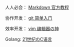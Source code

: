 人人必会：
[Markdown 官方教程](https://markdown.com.cn/)

协作开发：
[git 简单入门](https://www.jianshu.com/p/db3396474b96)

效率开发：
[vim 编辑器の神](https://www.runoob.com/linux/linux-vim.html)

Golang:
[21世纪のC语言](https://golang.google.cn/)
